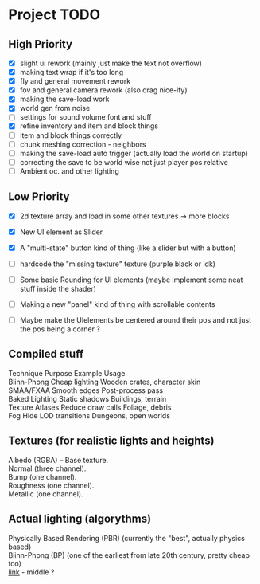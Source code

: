
# Project TODO  

## High Priority  
- [x] slight ui rework (mainly just make the text not overflow)  
- [x] making text wrap if it's too long  
- [x] fly and general movement rework  
- [x] fov and general camera rework (also drag nice-ify)  
- [x] making the save-load work  
- [x] world gen from noise  
- [ ] settings for sound volume font and stuff  
- [x] refine inventory and item and block things  
- [ ] item and block things correctly  
- [ ] chunk meshing correction - neighbors  
- [ ] making the save-load auto trigger (actually load the world on startup)  
- [ ] correcting the save to be world wise not just player pos relative 
- [ ] Ambient oc. and other lighting  

## Low Priority  
- [x] 2d texture array and load in some other textures -> more blocks  
- [x] New UI element as Slider  
- [x] A "multi-state" button kind of thing (like a slider but with a button)  
- [ ] hardcode the "missing texture" texture (purple black or idk)  
- [ ] Some basic Rounding for UI elements (maybe implement some neat stuff inside the shader)  
- [ ] Making a new "panel" kind of thing with scrollable contents  


- [ ] Maybe make the UIelements be centered around their pos and not just the pos being a corner ?  

## Compiled stuff

Technique	Purpose	Example 	Usage  
Blinn-Phong	Cheap lighting		Wooden crates, character skin  
SMAA/FXAA	Smooth edges		Post-process pass  
Baked Lighting	Static shadows		Buildings, terrain  
Texture Atlases	Reduce draw calls	Foliage, debris  
Fog		Hide LOD transitions	Dungeons, open worlds  
 
## Textures (for realistic lights and heights)  
Albedo (RGBA) – Base texture.  
Normal (three channel).  
Bump (one channel).  
Roughness (one channel).  
Metallic (one channel).  

## Actual lighting (algorythms)  
Physically Based Rendering (PBR) (currently the "best", actually physics based)  
Blinn-Phong (BP) (one of the earliest from late 20th century, pretty cheap too)  
[link](https://google.github.io/filament/Filament.md.html) - middle ?  
